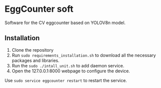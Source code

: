 # EggCounter soft
Software for the CV eggcounter based on YOLOV8n model.

## Installation

1. Clone the repository
2. Run ```sudo requirements_installation.sh``` to download all the necessary packages and libraries.
3. Run the ```sudo ./intall_unit.sh``` to add daemon service.
4. Open the 127.0.0.1:8000 webpage to configure the device.

Use ```sudo service eggcounter restart``` to restart the service.
